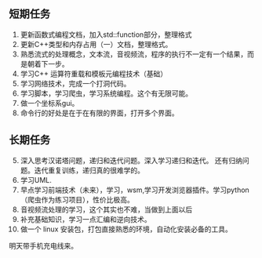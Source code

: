 ## 短期任务
1. 更新函数式编程文档，加入std::function部分，整理格式
2. 更新C++类型和内存占用（一）文档，整理格式。
3. 熟悉流式的处理概念，文本流，音视频流，程序的执行不一定有一个结果，而是朝着下一步。
4. 学习C++ 运算符重载和模板元编程技术（基础）
5. 学习网络技术，完成一个打洞代码。
6. 学习脚本，学习爬虫，学习系统编程。这个有无限可能。
7. 做一个坐标系gui。
8. 命令行的好处是在于在有限的界面，打开多个界面。
## 长期任务

5. 深入思考汉诺塔问题，递归和迭代问题。深入学习递归和迭代。 还有归纳问题。迭代重复训练，递归真的很难学的。
6. 学习UML.
7. 早点学习前端技术（未来），学习，wsm,学习开发浏览器插件。学习python（爬虫作为练习项目），性价比极高。
8. 音视频流处理的学习，这个其实也不难，当做到上面以后
9. 补充基础知识，学习一点汇编和逆向技术。
10. 做一个 linux 安装包，打包直接熟悉的环境，自动化安装必备的工具。



明天带手机充电线来。